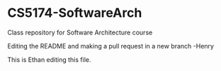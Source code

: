 # CS5174-SoftwareArch
Class repository for Software Architecture course

Editing the README and making a pull request in a new branch -Henry

This is Ethan editing this file.
